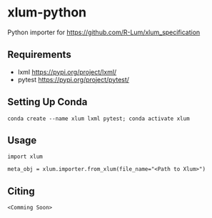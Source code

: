 # xlum-python
Python importer for https://github.com/R-Lum/xlum_specification

## Requirements

- lxml https://pypi.org/project/lxml/
- pytest https://pypi.org/project/pytest/
  
## Setting Up Conda

```
conda create --name xlum lxml pytest; conda activate xlum
```

## Usage
 ```
 import xlum

 meta_obj = xlum.importer.from_xlum(file_name="<Path to Xlum>")
  ```

## Citing
```
<Comming Soon>
```